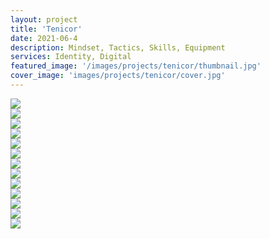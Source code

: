 ```yaml
---
layout: project
title: 'Tenicor'
date: 2021-06-4
description: Mindset, Tactics, Skills, Equipment
services: Identity, Digital
featured_image: '/images/projects/tenicor/thumbnail.jpg'
cover_image: 'images/projects/tenicor/cover.jpg'
---
```


<div class="span-12">
    <img src="{{ '/images/projects/tenicor/logo.jpg' | relative_url }}" />
</div>

<div class="span-6 pt3">
    <img src="{{ '/images/projects/tenicor/logo-before.jpg' | relative_url }}" />
</div>
<div class="span-6 start-7 pt3">
    <img src="{{ '/images/projects/tenicor/logo-after.jpg' | relative_url }}" />
</div>

<div class="span-12 pt3">
    <img src="{{ '/images/projects/tenicor/shirt.jpg' | relative_url }}" />
</div>

<div class="span-6 pt3">
    <img src="{{ '/images/projects/tenicor/color.jpg' | relative_url }}" />
</div>
<div class="span-6 start-7 pt3">
    <img src="{{ '/images/projects/tenicor/typography.jpg' | relative_url }}" />
</div>

<div class="span-12 pt3">
    <img src="{{ '/images/projects/tenicor/art-direction-1.jpg' | relative_url }}" />
</div>

<div class="span-12 sm-span-6 pt3">
    <img src="{{ '/images/projects/tenicor/art-direction-2.jpg' | relative_url }}" />
</div>
<div class="span-12 sm-span-6 sm-start-7 pt3">
    <img src="{{ '/images/projects/tenicor/art-direction-3.jpg' | relative_url }}" />
</div>

<div class="span-12 pt3">
    <img src="{{ '/images/projects/tenicor/ooh-1.jpg' | relative_url }}" />
</div>

<div class="span-12 sm-span-6 pt3">
    <img src="{{ '/images/projects/tenicor/social-2.jpg' | relative_url }}" />
</div>
<div class="span-12 sm-span-6 sm-start-7 pt3">
    <img src="{{ '/images/projects/tenicor/photography.jpg' | relative_url }}" />
</div>

<div class="span-12 pt3">
    <img src="{{ '/images/projects/tenicor/website.jpg' | relative_url }}" />
</div>

